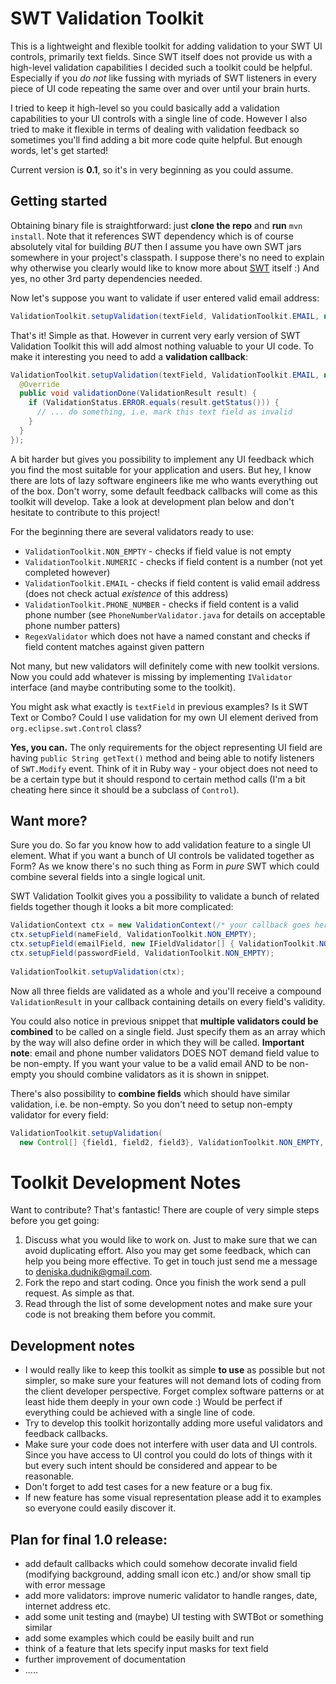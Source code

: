 SWT Validation Toolkit
===============================

This is a lightweight and flexible toolkit for adding validation to your SWT UI controls, primarily text fields. Since SWT itself does not provide us with a high-level validation capabilities I decided such a toolkit could be helpful. Especially if you *do not* like fussing with myriads of SWT listeners in every piece of UI code repeating the same over and over until your brain hurts.

I tried to keep it high-level so you could basically add a validation capabilities to your UI controls with a single line of code. However I also tried to make it flexible in terms of dealing with validation feedback so sometimes you'll find adding a bit more code quite helpful. But enough words, let's get started!

Current version is **0.1**, so it's in very beginning as you could assume.

Getting started
----------------------

Obtaining binary file is straightforward: just **clone the repo** and **run** `mvn install`. Note that it references SWT dependency which is of course absolutely vital for building *BUT* then I assume you have own SWT jars somewhere in your project's classpath. I suppose there's no need to explain why otherwise you clearly would like to know more about [SWT](http://www.eclipse.org/swt/) itself :) And yes, no other 3rd party dependencies needed.

Now let's suppose you want to validate if user entered valid email address:

```java
ValidationToolkit.setupValidation(textField, ValidationToolkit.EMAIL, null);
```

That's it! Simple as that. However in current very early version of SWT Validation Toolkit this will add almost nothing valuable to your UI code. To make it interesting you need to add a **validation callback**:

```java
ValidationToolkit.setupValidation(textField, ValidationToolkit.EMAIL, new ValidationCallback() {
  @Override
  public void validationDone(ValidationResult result) {
    if (ValidationStatus.ERROR.equals(result.getStatus())) {
  	  // ... do something, i.e. mark this text field as invalid
    }
  }
});
```

A bit harder but gives you possibility to implement any UI feedback which you find the most suitable for your application and users. But hey, I know there are lots of lazy software engineers like me who wants everything out of the box. Don't worry, some default feedback callbacks will come as this toolkit will develop. Take a look at development plan below and don't hesitate to contribute to this project!

For the beginning there are several validators ready to use:
* `ValidationToolkit.NON_EMPTY` - checks if field value is not empty
* `ValidationToolkit.NUMERIC` - checks if field content is a number (not yet completed however)
* `ValidationToolkit.EMAIL` - checks if field content is valid email address (does not check actual _existence_ of this address)
* `ValidationToolkit.PHONE_NUMBER` - checks if field content is a valid phone number (see `PhoneNumberValidator.java` for details on acceptable phone number patters)
* `RegexValidator` which does not have a named constant and checks if field content matches against given pattern

Not many, but new validators will definitely come with new toolkit versions. Now you could add whatever is missing by implementing `IValidator` interface (and maybe contributing some to the toolkit).

You might ask what exactly is `textField` in previous examples? Is it SWT Text or Combo? Could I use validation for my own UI element derived from `org.eclipse.swt.Control` class?

**Yes, you can.** The only requirements for the object representing UI field are having `public String getText()` method and being able to notify listeners of `SWT.Modify` event. Think of it in Ruby way - your object does not need to be a certain type but it should respond to certain method calls (I'm a bit cheating here since it should be a subclass of `Control`).

Want more?
-------------------------
Sure you do. So far you know how to add validation feature to a single UI element. What if you want a bunch of UI controls be validated together as Form? As we know there's no such thing as Form in _pure_ SWT which could combine several fields into a single logical unit.

SWT Validation Toolkit gives you a possibility to validate a bunch of related fields together though it looks a bit more complicated:

```java
ValidationContext ctx = new ValidationContext(/* your callback goes here */);
ctx.setupField(nameField, ValidationToolkit.NON_EMPTY);
ctx.setupField(emailField, new IFieldValidator[] { ValidationToolkit.NON_EMPTY, ValidationToolkit.EMAIL });
ctx.setupField(passwordField, ValidationToolkit.NON_EMPTY);
		
ValidationToolkit.setupValidation(ctx);
```

Now all three fields are validated as a whole and you'll receive a compound `ValidationResult` in your callback containing details on every field's validity.

You could also notice in previous snippet that **multiple validators could be combined** to be called on a single field. Just specify them as an array which by the way will also define order in which they will be called. **Important note**: email and phone number validators DOES NOT demand field value to be non-empty. If you want your value to be a valid email AND to be non-empty you should combine validators as it is shown in snippet.

There's also possibility to **combine fields** which should have similar validation, i.e. be non-empty. So you don't need to setup non-empty validator for every field:

```java
ValidationToolkit.setupValidation(
  new Control[] {field1, field2, field3}, ValidationToolkit.NON_EMPTY, /* your callback*/);
```


Toolkit Development Notes
=========================================================

Want to contribute? That's fantastic! There are couple of very simple steps before you get going:

1. Discuss what you would like to work on. Just to make sure that we can avoid duplicating effort. Also you may get some feedback, which can help you being more effective. To get in touch just send me a message to <deniska.dudnik@gmail.com>.
2. Fork the repo and start coding. Once you finish the work send a pull request. As simple as that.
3. Read through the list of some development notes and make sure your code is not breaking them before you commit.

Development notes
------------------------------------------
* I would really like to keep this toolkit as simple **to use** as possible but not simpler, so make sure your features will not demand lots of coding from the client developer perspective. Forget complex software patterns or at least hide them deeply in your own code :) Would be perfect if everything could be achieved with a single line of code.
* Try to develop this toolkit horizontally adding more useful validators and feedback callbacks.
* Make sure your code does not interfere with user data and UI controls. Since you have access to UI control you could do lots of things with it but every such intent should be considered and appear to be reasonable.
* Don't forget to add test cases for a new feature or a bug fix.
* If new feature has some visual representation please add it to examples so everyone could easily discover it.

Plan for final 1.0 release:
------------------------
* add default callbacks which could somehow decorate invalid field (modifying background, adding small icon etc.) and/or show small tip with error message
* add more validators: improve numeric validator to handle ranges, date, internet address etc.
* add some unit testing and (maybe) UI testing with SWTBot or something similar
* add some examples which could be easily built and run
* think of a feature that lets specify input masks for text field
* further improvement of documentation
* .....
